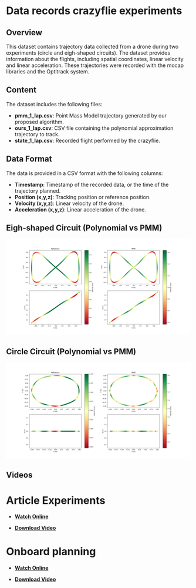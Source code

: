 # Data records crazyflie experiments

## Overview

This dataset contains trajectory data collected from a drone during two experiments (circle and eigh-shaped circuits). The dataset provides information about the flights, including spatial coordinates, linear velocity and linear acceleration. These trajectories were recorded with the mocap libraries and the Optitrack system.

## Content
The dataset includes the following files:

- **pmm_1_lap.csv**: Point Mass Model trajectory generated by our proposed algorithm.
- **ours_1_lap.csv**: CSV file containing the polynomial approximation trajectory to track.
- **state_1_lap.csv**: Recorded flight performed by the crazyflie.

## Data Format
The data is provided in a CSV format with the following columns:

- **Timestamp**: Timestamp of the recorded data, or the time of the trajectory planned.
- **Position (x,y,z)**: Tracking position or reference position.
- **Velocity (x,y,z)**: Linear velocity of the drone.
- **Acceleration (x,y,z)**: Linear acceleration of the drone.

## Eigh-shaped Circuit (Polynomial vs PMM)

![Eight](docs/fig/ApproximatedVsPmmEight.png)


## Circle Circuit (Polynomial vs PMM)

![Circle](docs/fig/ApproximatedVsPmmCircle.png)

## Videos

# Article Experiments

- [**Watch Online**](https://youtu.be/l7ZtUI-oYCA)
  
- [**Download Video**](docs/video/VideoExperiments.mp4)
<!-- <video controls>
    <source src="docs/video/VideoExperiments.mp4" type="video/mp4">
</video> -->


# Onboard planning

- [**Watch Online**](https://youtu.be/7BG9GC9CxUc) 

- [**Download Video**](docs/video/VideoExperiments.mp4)
<!-- <video controls>
    <source src="docs/video/real_time_planning.mp4" type="video/mp4">
</video> -->
